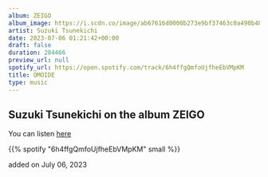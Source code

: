 ```yaml
---
album: ZEIGO
album_image: https://i.scdn.co/image/ab67616d0000b273e9bf37463c0a490b483969b3
artist: Suzuki Tsunekichi
date: 2023-07-06 01:21:42+00:00
draft: false
duration: 284466
preview_url: null
spotify_url: https://open.spotify.com/track/6h4ffgQmfoUjfheEbVMpKM
title: OMOIDE
type: music
---
```



## Suzuki Tsunekichi on the album ZEIGO

You can listen [here](https://open.spotify.com/track/6h4ffgQmfoUjfheEbVMpKM)

{{% spotify "6h4ffgQmfoUjfheEbVMpKM" small %}}

added on July 06, 2023